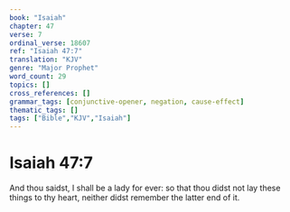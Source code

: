 ```yaml
---
book: "Isaiah"
chapter: 47
verse: 7
ordinal_verse: 18607
ref: "Isaiah 47:7"
translation: "KJV"
genre: "Major Prophet"
word_count: 29
topics: []
cross_references: []
grammar_tags: [conjunctive-opener, negation, cause-effect]
thematic_tags: []
tags: ["Bible","KJV","Isaiah"]
---
```


# Isaiah 47:7

And thou saidst, I shall be a lady for ever: so that thou didst not lay these things to thy heart, neither didst remember the latter end of it.
